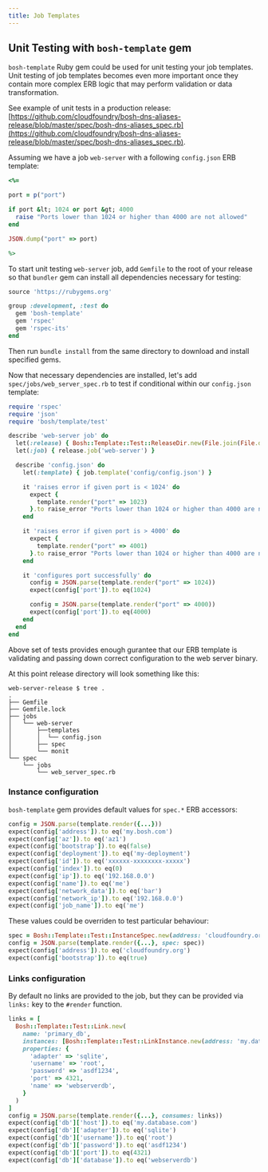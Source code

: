 ```yaml
---
title: Job Templates
---
```


## Unit Testing with `bosh-template` gem <a id="unit-testing"></a>

`bosh-template` Ruby gem could be used for unit testing your job templates. Unit testing of job templates becomes even more important once they contain more complex ERB logic that may perform validation or data transformation.

See example of unit tests in a production release: [https://github.com/cloudfoundry/bosh-dns-aliases-release/blob/master/spec/bosh-dns-aliases_spec.rb](https://github.com/cloudfoundry/bosh-dns-aliases-release/blob/master/spec/bosh-dns-aliases_spec.rb).

Assuming we have a job `web-server` with a following `config.json` ERB template:

```ruby
<%=

port = p("port")

if port &lt; 1024 or port &gt; 4000
  raise "Ports lower than 1024 or higher than 4000 are not allowed"
end

JSON.dump("port" => port)

%>
```

To start unit testing `web-server` job, add `Gemfile` to the root of your release so that `bundler` gem can install all dependencies necessary for testing:

```ruby
source 'https://rubygems.org'

group :development, :test do
  gem 'bosh-template'
  gem 'rspec'
  gem 'rspec-its'
end
```

Then run `bundle install` from the same directory to download and install specified gems.

Now that necessary dependencies are installed, let's add `spec/jobs/web_server_spec.rb` to test if conditional within our `config.json` template:

```ruby
require 'rspec'
require 'json'
require 'bosh/template/test'

describe 'web-server job' do
  let(:release) { Bosh::Template::Test::ReleaseDir.new(File.join(File.dirname(__FILE__), '../..')) }
  let(:job) { release.job('web-server') }

  describe 'config.json' do
    let(:template) { job.template('config/config.json') }

    it 'raises error if given port is < 1024' do
      expect {
        template.render("port" => 1023)
      }.to raise_error "Ports lower than 1024 or higher than 4000 are not allowed"
    end

    it 'raises error if given port is > 4000' do
      expect {
        template.render("port" => 4001)
      }.to raise_error "Ports lower than 1024 or higher than 4000 are not allowed"
    end

    it 'configures port successfully' do
      config = JSON.parse(template.render("port" => 1024))
      expect(config['port']).to eq(1024)

      config = JSON.parse(template.render("port" => 4000))
      expect(config['port']).to eq(4000)
    end
  end
end
```

Above set of tests provides enough gurantee that our ERB template is validating and passing down correct configuration to the web server binary.

At this point release directory will look something like this:

```
web-server-release $ tree .
.
├── Gemfile
├── Gemfile.lock
├── jobs
│   └── web-server
│       ├──templates
│       │  └── config.json
│       ├── spec
│       └── monit
└── spec
    └── jobs
        └── web_server_spec.rb
```

### Instance configuration

`bosh-template` gem provides default values for `spec.*` ERB accessors:

```ruby
config = JSON.parse(template.render({...}))
expect(config['address']).to eq('my.bosh.com')
expect(config['az']).to eq('az1')
expect(config['bootstrap']).to eq(false)
expect(config['deployment']).to eq('my-deployment')
expect(config['id']).to eq('xxxxxx-xxxxxxxx-xxxxx')
expect(config['index']).to eq(0)
expect(config['ip']).to eq('192.168.0.0')
expect(config['name']).to eq('me')
expect(config['network_data']).to eq('bar')
expect(config['network_ip']).to eq('192.168.0.0')
expect(config['job_name']).to eq('me')
```

These values could be overriden to test particular behaviour:

```ruby
spec = Bosh::Template::Test::InstanceSpec.new(address: 'cloudfoundry.org', bootstrap: true)
config = JSON.parse(template.render({...}, spec: spec))
expect(config['address']).to eq('cloudfoundry.org')
expect(config['bootstrap']).to eq(true)
```

### Links configuration

By default no links are provided to the job, but they can be provided via `links:` key to the `#render` function.

```ruby
links = [
  Bosh::Template::Test::Link.new(
    name: 'primary_db',
    instances: [Bosh::Template::Test::LinkInstance.new(address: 'my.database.com')],
    properties: {
      'adapter' => 'sqlite',
      'username' => 'root',
      'password' => 'asdf1234',
      'port' => 4321,
      'name' => 'webserverdb',
    }
  )
]
config = JSON.parse(template.render({...}, consumes: links))
expect(config['db']['host']).to eq('my.database.com')
expect(config['db']['adapter']).to eq('sqlite')
expect(config['db']['username']).to eq('root')
expect(config['db']['password']).to eq('asdf1234')
expect(config['db']['port']).to eq(4321)
expect(config['db']['database']).to eq('webserverdb')
```
